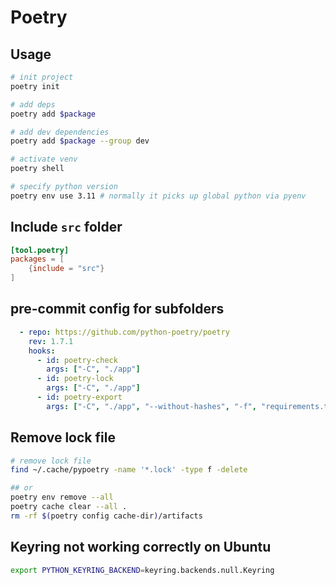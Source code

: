 # Poetry

## Usage

```bash
# init project
poetry init

# add deps
poetry add $package

# add dev dependencies
poetry add $package --group dev

# activate venv
poetry shell

# specify python version
poetry env use 3.11 # normally it picks up global python via pyenv
```

## Include `src` folder

```toml
[tool.poetry]
packages = [
    {include = "src"}
]
```

## pre-commit config for subfolders

```yaml
  - repo: https://github.com/python-poetry/poetry
    rev: 1.7.1
    hooks:
      - id: poetry-check
        args: ["-C", "./app"]
      - id: poetry-lock
        args: ["-C", "./app"]
      - id: poetry-export
        args: ["-C", "./app", "--without-hashes", "-f", "requirements.txt", "-o", "requirements.txt"]
```

## Remove lock file

```bash
# remove lock file
find ~/.cache/pypoetry -name '*.lock' -type f -delete

## or
poetry env remove --all
poetry cache clear --all .
rm -rf $(poetry config cache-dir)/artifacts
```

## Keyring not working correctly on Ubuntu

```bash
export PYTHON_KEYRING_BACKEND=keyring.backends.null.Keyring
```
